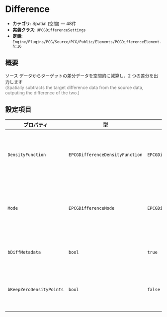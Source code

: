 # Difference

- **カテゴリ**: Spatial (空間) — 48件
- **実装クラス**: `UPCGDifferenceSettings`
- **定義**: `Engine/Plugins/PCG/Source/PCG/Public/Elements/PCGDifferenceElement.h:16`

## 概要

ソース データからターゲットの差分データを空間的に減算し、2 つの差分を出力します<br><span style='color:gray'>(Spatially subtracts the target difference data from the source data, outputing the difference of the two.)</span>

## 設定項目


| プロパティ | 型 | 初期値 | 説明 |
| --- | --- | --- | --- |
| `DensityFunction` | `EPCGDifferenceDensityFunction` | `EPCGDifferenceDensityFunction::Minimum` | 差分結果の密度を再計算するときに使用する合成関数。最小値・最大値などから選択して密度の混ざり方を制御します。<br><span style='color:gray'>(The density function to use when recalculating the density after the operation.)</span> |
| `Mode` | `EPCGDifferenceMode` | `EPCGDifferenceMode::Inferred` | 出力データを連続データとして扱うか、離散ポイントに変換するかを決定します。`Continuous`/`Discrete`/`Inferred` のいずれかを選択します。<br><span style='color:gray'>(Describes how the difference operation will treat the output data.)</span> |
| `bDiffMetadata` | `bool` | `true` | メタデータに対しても差分演算を適用します。`false` にするとジオメトリのみ差分を計算します。 |
| `bKeepZeroDensityPoints` | `bool` | `false` | `true` の場合、密度 0 になったポイントを自動削除せずに残します。<br><span style='color:gray'>(If enabled, the output will not automatically filter out points with zero density.)</span> |
